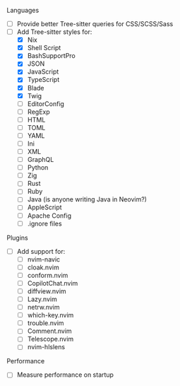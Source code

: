 Languages
- [ ] Provide better Tree-sitter queries for CSS/SCSS/Sass
- [ ] Add Tree-sitter styles for:
  - [x] Nix
  - [x] Shell Script
  - [x] BashSupportPro
  - [x] JSON
  - [x] JavaScript
  - [x] TypeScript
  - [x] Blade
  - [x] Twig
  - [ ] EditorConfig
  - [ ] RegExp
  - [ ] HTML
  - [ ] TOML
  - [ ] YAML
  - [ ] Ini
  - [ ] XML
  - [ ] GraphQL
  - [ ] Python
  - [ ] Zig
  - [ ] Rust
  - [ ] Ruby
  - [ ] Java (is anyone writing Java in Neovim?)
  - [ ] AppleScript
  - [ ] Apache Config
  - [ ] .ignore files

Plugins
- [ ] Add support for:
  - [ ] nvim-navic
  - [ ] cloak.nvim
  - [ ] conform.nvim
  - [ ] CopilotChat.nvim
  - [ ] diffview.nvim
  - [ ] Lazy.nvim
  - [ ] netrw.nvim
  - [ ] which-key.nvim
  - [ ] trouble.nvim
  - [ ] Comment.nvim
  - [ ] Telescope.nvim
  - [ ] nvim-hlslens

Performance
- [ ] Measure performance on startup
